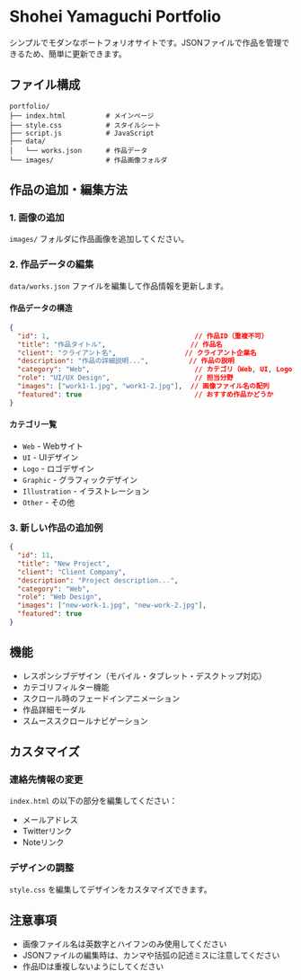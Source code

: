 # Shohei Yamaguchi Portfolio

シンプルでモダンなポートフォリオサイトです。JSONファイルで作品を管理できるため、簡単に更新できます。

## ファイル構成

```
portfolio/
├── index.html          # メインページ
├── style.css           # スタイルシート
├── script.js           # JavaScript
├── data/
│   └── works.json      # 作品データ
└── images/             # 作品画像フォルダ
```

## 作品の追加・編集方法

### 1. 画像の追加
`images/` フォルダに作品画像を追加してください。

### 2. 作品データの編集
`data/works.json` ファイルを編集して作品情報を更新します。

#### 作品データの構造
```json
{
  "id": 1,                                    // 作品ID（重複不可）
  "title": "作品タイトル",                     // 作品名
  "client": "クライアント名",                 // クライアント企業名
  "description": "作品の詳細説明...",          // 作品の説明
  "category": "Web",                          // カテゴリ（Web, UI, Logo, Graphic, Illustration, Other）
  "role": "UI/UX Design",                     // 担当分野
  "images": ["work1-1.jpg", "work1-2.jpg"],  // 画像ファイル名の配列
  "featured": true                            // おすすめ作品かどうか
}
```

#### カテゴリ一覧
- `Web` - Webサイト
- `UI` - UIデザイン
- `Logo` - ロゴデザイン
- `Graphic` - グラフィックデザイン
- `Illustration` - イラストレーション
- `Other` - その他

### 3. 新しい作品の追加例
```json
{
  "id": 11,
  "title": "New Project",
  "client": "Client Company",
  "description": "Project description...",
  "category": "Web",
  "role": "Web Design",
  "images": ["new-work-1.jpg", "new-work-2.jpg"],
  "featured": true
}
```

## 機能

- レスポンシブデザイン（モバイル・タブレット・デスクトップ対応）
- カテゴリフィルター機能
- スクロール時のフェードインアニメーション
- 作品詳細モーダル
- スムーススクロールナビゲーション

## カスタマイズ

### 連絡先情報の変更
`index.html` の以下の部分を編集してください：
- メールアドレス
- Twitterリンク
- Noteリンク

### デザインの調整
`style.css` を編集してデザインをカスタマイズできます。

## 注意事項

- 画像ファイル名は英数字とハイフンのみ使用してください
- JSONファイルの編集時は、カンマや括弧の記述ミスに注意してください
- 作品IDは重複しないようにしてください
